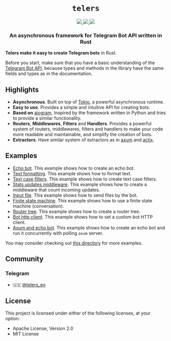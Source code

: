 <div align="center">

<h1><code>telers</code></h1>

<a href="https://docs.rs/telers">
<img src="https://img.shields.io/docsrs/telers?style=flat-square"/>
</a>
<a href="https://crates.io/crates/telers">
<img src="https://img.shields.io/crates/v/telers?style=flat-square"/>
</a>
<a href="https://core.telegram.org/bots/api">
<img src="https://img.shields.io/badge/Telegram%20Bot%20API-7.0-blue?style=flat-square&logo=telegram&label=Telegram%20Bot%20API"/>
</a>

<h3>
An asynchronous framework for Telegram Bot API written in Rust
</h3>

</div>

</p>

<b>Telers make it easy to create Telegram bots</b> in Rust.

Before you start, make sure that you have a basic understanding of the [Telegram Bot API](https://core.telegram.org/bots/api), because types and methods in the library have the same fields and types as in the documentation.

## Highlights
 - **Asynchronous**. Built on top of [Tokio](https://tokio.rs/), a powerful asynchronous runtime.
 - **Easy to use**. Provides a simple and intuitive API for creating bots.
 - **Based on** [aiogram](https://github.com/aiogram/aiogram/). Inspired by the framework written in Python and tries to provide a similar functionality.
 - **Routers**, **Middlewares**, **Filters** and **Handlers**. Provides a powerful system of routers, middlewares, filters and handlers to make your code more readable and maintainable, and simplify the creation of bots.
 - **Extractors**. Have similar system of extractors as in [axum](https://docs.rs/axum/latest/axum/extract/) and [actix](https://actix.rs/docs/extractors/).

## Examples
 - [Echo bot](examples/echo_bot). This example shows how to create an echo bot.
 - [Text formatting](examples/text_formatting). This example shows how to format text.
 - [Text case filters](examples/text_case_filters). This example shows how to create text case filters.
 - [Stats updates middleware](examples/stats_incoming_updates_middleware). This example shows how to create a middleware that count incoming updates.
 - [Input file](examples/input_file). This example shows how to send files by the bot.
 - [Finite state machine](examples/finite_state_machine). This example shows how to use a finite state machine (conversation).
 - [Router tree](examples/router_tree). This example shows how to create a router tree.
 - [Bot http client](examples/bot_http_client). This example shows how to set a custom bot HTTP client.
 - [Axum and echo bot](examples/axum_and_echo_bot). This example shows how to create an echo bot and run it concurrently with polling `axum` server.

You may consider checking out [this directory](examples) for more examples.

## Community
### Telegram
- 🇺🇸 [@telers_en](https://t.me/telers_en)

## License
This project is licensed under either of the following licenses, at your option:
 - Apache License, Version 2.0
 - MIT License
